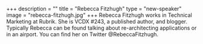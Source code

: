 +++
description = ""
title = "Rebecca Fitzhugh"
type = "new-speaker"
image = "rebecca-fitzhugh.jpg"
+++
Rebecca Fitzhugh works in Technical Marketing at Rubrik. She is VCDX #243, a published author, and blogger. Typically Rebecca can be found talking about re-architecting applications or in an airport.  You can find her on Twitter @RebeccaFitzhugh.